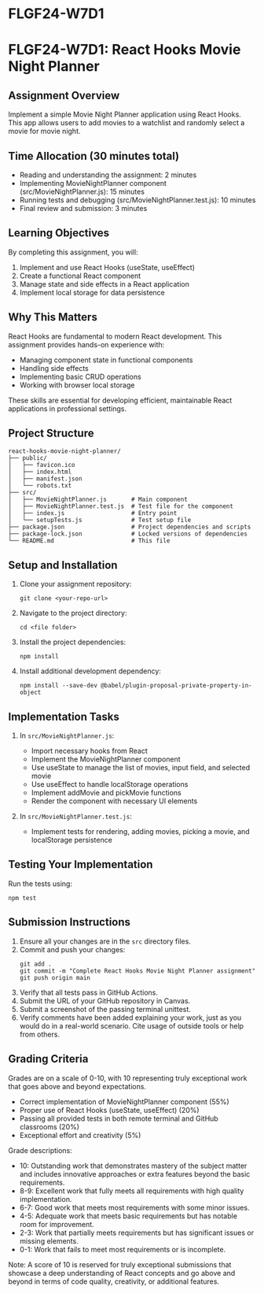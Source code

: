 # FLGF24-W7D1

# FLGF24-W7D1: React Hooks Movie Night Planner

## Assignment Overview

Implement a simple Movie Night Planner application using React Hooks. This app allows users to add movies to a watchlist and randomly select a movie for movie night.

## Time Allocation (30 minutes total)

- Reading and understanding the assignment: 2 minutes
- Implementing MovieNightPlanner component (src/MovieNightPlanner.js): 15 minutes
- Running tests and debugging (src/MovieNightPlanner.test.js): 10 minutes
- Final review and submission: 3 minutes

## Learning Objectives

By completing this assignment, you will:
1. Implement and use React Hooks (useState, useEffect)
2. Create a functional React component
3. Manage state and side effects in a React application
4. Implement local storage for data persistence

## Why This Matters

React Hooks are fundamental to modern React development. This assignment provides hands-on experience with:

- Managing component state in functional components
- Handling side effects
- Implementing basic CRUD operations
- Working with browser local storage

These skills are essential for developing efficient, maintainable React applications in professional settings.

## Project Structure

```
react-hooks-movie-night-planner/
├── public/
│   ├── favicon.ico
│   ├── index.html
│   ├── manifest.json
│   └── robots.txt
├── src/
│   ├── MovieNightPlanner.js       # Main component
│   ├── MovieNightPlanner.test.js  # Test file for the component
│   ├── index.js                   # Entry point
│   └── setupTests.js              # Test setup file
├── package.json                   # Project dependencies and scripts
├── package-lock.json              # Locked versions of dependencies
└── README.md                      # This file
```

## Setup and Installation

1. Clone your assignment repository:
   ```
   git clone <your-repo-url>
   ```

2. Navigate to the project directory:
   ```
   cd <file folder>
   ```

3. Install the project dependencies:
   ```
   npm install
   ```

4. Install additional development dependency:
   ```
   npm install --save-dev @babel/plugin-proposal-private-property-in-object
   ```

## Implementation Tasks

1. In `src/MovieNightPlanner.js`:
   - Import necessary hooks from React
   - Implement the MovieNightPlanner component
   - Use useState to manage the list of movies, input field, and selected movie
   - Use useEffect to handle localStorage operations
   - Implement addMovie and pickMovie functions
   - Render the component with necessary UI elements

2. In `src/MovieNightPlanner.test.js`:
   - Implement tests for rendering, adding movies, picking a movie, and localStorage persistence

## Testing Your Implementation

Run the tests using:
```
npm test
```

## Submission Instructions

1. Ensure all your changes are in the `src` directory files.
2. Commit and push your changes:
   ```
   git add .
   git commit -m "Complete React Hooks Movie Night Planner assignment"
   git push origin main
   ```
3. Verify that all tests pass in GitHub Actions.
4. Submit the URL of your GitHub repository in Canvas.
5. Submit a screenshot of the passing terminal unittest.
6. Verify comments have been added explaining your work, just as you would do in a real-world scenario.  Cite usage of outside tools or help from others.

## Grading Criteria

Grades are on a scale of 0-10, with 10 representing truly exceptional work that goes above and beyond expectations.

- Correct implementation of MovieNightPlanner component (55%)
- Proper use of React Hooks (useState, useEffect) (20%)
- Passing all provided tests in both remote terminal and GitHub classrooms (20%)
- Exceptional effort and creativity (5%)

Grade descriptions:

- 10: Outstanding work that demonstrates mastery of the subject matter and includes innovative approaches or extra features beyond the basic requirements.
- 8-9: Excellent work that fully meets all requirements with high quality implementation.
- 6-7: Good work that meets most requirements with some minor issues.
- 4-5: Adequate work that meets basic requirements but has notable room for improvement.
- 2-3: Work that partially meets requirements but has significant issues or missing elements.
- 0-1: Work that fails to meet most requirements or is incomplete.

Note: A score of 10 is reserved for truly exceptional submissions that showcase a deep understanding of React concepts and go above and beyond in terms of code quality, creativity, or additional features.
